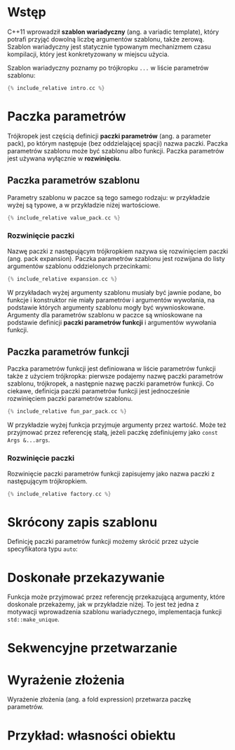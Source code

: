 # Wstęp

C++11 wprowadził **szablon wariadyczny** (ang. a variadic template),
który potrafi przyjąć dowolną liczbę argumentów szablonu, także
zerową.  Szablon wariadyczny jest statycznie typowanym mechanizmem
czasu kompilacji, który jest konkretyzowany w miejscu użycia.

Szablon wariadyczny poznamy po trójkropku `...` w liście parametrów
szablonu:

```cpp
{% include_relative intro.cc %}
```

# Paczka parametrów

Trójkropek jest częścią definicji **paczki parametrów** (ang. a
parameter pack), po którym następuje (bez oddzielającej spacji) nazwa
paczki.  Paczka parametrów szablonu może być szablonu albo funkcji.
Paczka parametrów jest używana wyłącznie w **rozwinięciu**.

## Paczka parametrów szablonu

Parametry szablonu w paczce są tego samego rodzaju: w przykładzie
wyżej są typowe, a w przykładzie niżej wartościowe.

```cpp
{% include_relative value_pack.cc %}
```

### Rozwinięcie paczki

Nazwę paczki z następującym trójkropkiem nazywa się rozwinięciem
paczki (ang. pack expansion).  Paczka parametrów szablonu jest
rozwijana do listy argumentów szablonu oddzielonych przecinkami:

```cpp
{% include_relative expansion.cc %}
```

W przykładach wyżej argumenty szablonu musiały być jawnie podane, bo
funkcje i konstruktor nie miały parametrów i argumentów wywołania, na
podstawie których argumenty szablonu mogły być wywnioskowane.
Argumenty dla parametrów szablonu w paczce są wnioskowane na podstawie
definicji **paczki parametrów funkcji** i argumentów wywołania
funkcji.

## Paczka parametrów funkcji

Paczka parametrów funkcji jest definiowana w liście parametrów funkcji
także z użyciem trójkropka: pierwsze podajemy nazwę paczki parametrów
szablonu, trójkropek, a następnie nazwę paczki parametrów funkcji.  Co
ciekawe, definicja paczki parametrów funkcji jest jednocześnie
rozwinięciem paczki parametrów szablonu.

```cpp
{% include_relative fun_par_pack.cc %}
```

W przykładzie wyżej funkcja przyjmuje argumenty przez wartość.  Może
też przyjmować przez referencję stałą, jeżeli paczkę zdefiniujemy jako
`const Args &...args`.

### Rozwinięcie paczki

Rozwinięcie paczki parametrów funkcji zapisujemy jako nazwa paczki z
następującym trójkropkiem.

```cpp
{% include_relative factory.cc %}
```

# Skrócony zapis szablonu

Definicję paczki parametrów funkcji możemy skrócić przez użycie
specyfikatora typu `auto`:

# Doskonałe przekazywanie

Funkcja może przyjmować przez referencję przekazującą argumenty, które
doskonale przekażemy, jak w przykładzie niżej.  To jest też jedna z
motywacji wprowadzenia szablonu wariadycznego, implementacja funkcji
`std::make_unique`.

# Sekwencyjne przetwarzanie

# Wyrażenie złożenia

Wyrażenie złożenia (ang. a fold expression) przetwarza paczkę
parametrów.

# Przykład: własności obiektu
